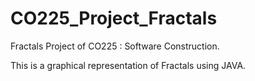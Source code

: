 # CO225_Project_Fractals
Fractals Project of CO225 : Software Construction.

This is a graphical representation of Fractals using JAVA.
